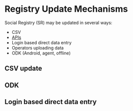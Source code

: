 # Registry Update Mechanisms

Social Registry (SR) may be updated in several ways:

* CSV
* [APIs](api.md)
* Login based direct data entry
* Operators uploading data
* ODK (Android, agent, offline)

## CSV update

## ODK&#x20;

## Login based direct data entry
